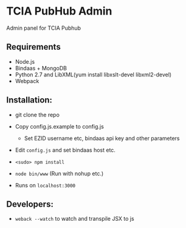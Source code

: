 # TCIA PubHub Admin

Admin panel for TCIA Pubhub

## Requirements

* Node.js
* Bindaas + MongoDB
* Python 2.7 and LibXML(yum install libxslt-devel libxml2-devel)
* Webpack 

## Installation: 


* git clone the repo
* Copy config.js.example to config.js
  * Set EZID username etc, bindaas api key and other parameters

* Edit `config.js` and set bindaas host etc. 

* `<sudo> npm install`
* `node bin/www` (Run with nohup etc.)
* Runs on `localhost:3000`

## Developers:

* `weback --watch` to watch and transpile JSX to js
